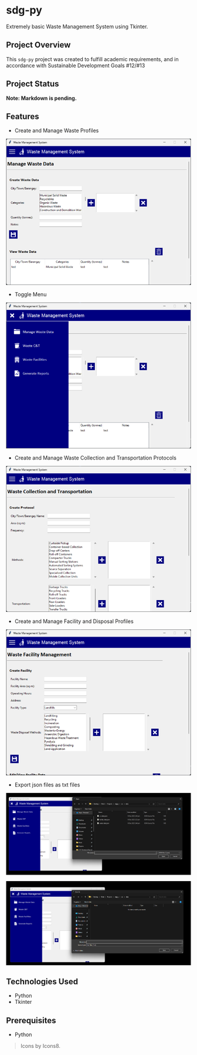 # sdg-py
Extremely basic Waste Management System using Tkinter.

## Project Overview

This `sdg-py` project was created to fulfill academic requirements, and in accordance with Sustainable Development Goals #12/#13

## Project Status

**Note: Markdown is pending.**

## Features

- Create and Manage Waste Profiles

![Screenshot](screenshots/Default-Window.png)

- Toggle Menu

![Screenshot](screenshots/Toggle-Menu.png)

- Create and Manage Waste Collection and Transportation Protocols

![Screenshot](screenshots/Sample.png)

- Create and Manage Facility and Disposal Profiles

![Screenshot](screenshots/Sample-v2.png)

- Export json files as txt files

![Screenshot](screenshots/json-txt.png)

![Screenshot](screenshots/json-txt-v2.png)

## Technologies Used

- Python
- Tkinter

## Prerequisites

- Python

> Icons by Icons8.



